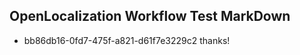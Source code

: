 ## OpenLocalization Workflow Test MarkDown
* bb86db16-0fd7-475f-a821-d61f7e3229c2 thanks!

<!--HONumber=Aug16_HO4-->


